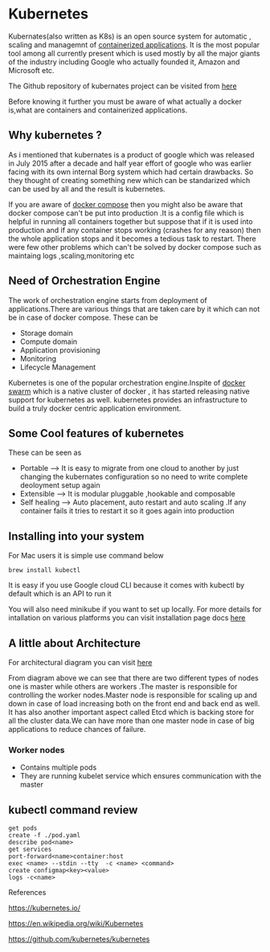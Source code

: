 # Kubernetes

Kubernates(also written as K8s) is an open source system for automatic , scaling and managemnt of [containerized applications](https://searchitoperations.techtarget.com/definition/application-containerization-app-containerization). It is the most popular tool among all currently present which is used mostly by all the major giants of the industry including Google who actually founded it, Amazon and Microsoft etc.

The Github repository of kubernates project can be visited from [here](https://github.com/kubernetes/kubernetes)

Before knowing it further you must be aware of what actually a docker is,what are containers and containerized applications. 

## Why kubernetes ?

As i mentioned that kubernates is a product of google which was released in July 2015 after a decade and half year effort of google who was earlier facing with its own internal Borg system which had certain drawbacks. So they thought of creating something new which can be standarized which can be used by all and the result is kubernetes.

If you are aware of [docker compose](https://docs.docker.com/compose/) then you might also be aware that docker compose can't be put into production .It is a config file which is helpful in running all containers together but suppose that if it is used into production and if any container stops working (crashes for any reason) then the whole application stops and it becomes a tedious task to restart. There were few other problems which can't be solved by docker compose  such as maintaing logs ,scaling,monitoring etc

## Need of Orchestration Engine 

The work of orchestration engine starts from deployment of applications.There are various things that are taken care by it which can not be in case of docker compose. These can be

 * Storage domain 
 * Compute domain
 * Application provisioning
 * Monitoring 
 * Lifecycle Management

Kubernetes is one of the popular orchestration engine.Inspite of [docker swarm](https://docs.docker.com/get-started/part4/) which is a native cluster of docker , it has started releasing native support for kubernetes as well.
kubernetes provides an infrastructure to build a truly docker centric application environment.

## Some Cool features of kubernetes

These can be seen as

* Portable --> It is easy to migrate from one cloud to another by just changing the kubernates configuration so no need to write complete deoloyment setup again
*  Extensible --> It is modular pluggable ,hookable and composable
* Self healing --> Auto placement, auto restart and auto scaling .If any container fails it tries to restart it so it goes again into production

## Installing into your system

For Mac users it is simple use command below 
```
brew install kubectl
```
It is easy if you use Google cloud CLI because it comes with kubectl by default which is an API to run it

You will also need minikube if you want to set up locally.
For more details for intallation on various platforms you can visit installation page docs [here](https://kubernetes.io/docs/tasks/tools/install-kubectl/)

## A little about Architecture

For architectural diagram you can visit [here](https://en.wikipedia.org/wiki/Kubernetes#/media/File:Kubernetes.png)

From diagram above we can see that there are two different types of nodes one is master while others are workers .The master is responsible for controlling the worker nodes.Master node is responsible for scaling up and down in case of load increasing both on the front end and back end as well.  It has also another important aspect called Etcd which is backing store for all the cluster data.We can have more than one master node in case of big applications to reduce chances of failure.

### Worker nodes
* Contains multiple pods
* They are running kubelet service which ensures communication with the master

## kubectl command review
```
get pods
create -f ./pod.yaml
describe pod<name>
get services
port-forward<name>container:host
exec <name> --stdin --tty  -c <name> <command>
create configmap<key><value>
logs -c<name>
```

References

https://kubernetes.io/

https://en.wikipedia.org/wiki/Kubernetes

https://github.com/kubernetes/kubernetes